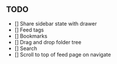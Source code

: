 ## TODO

- [] Share sidebar state with drawer
- [] Feed tags
- [] Bookmarks
- [] Drag and drop folder tree
- [] Search
- [] Scroll to top of feed page on navigate